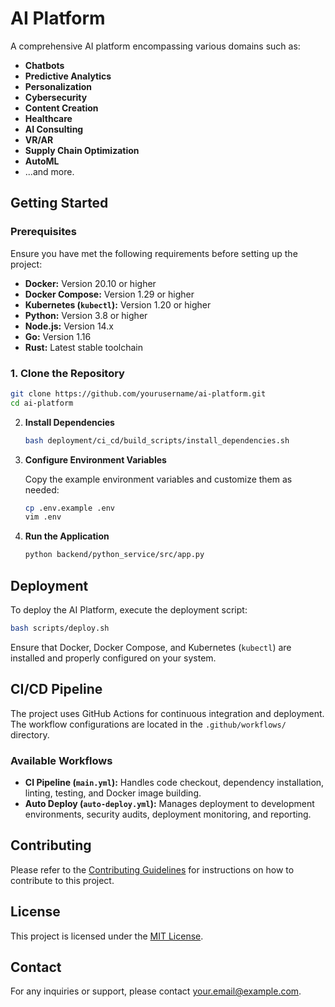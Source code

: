 # AI Platform

A comprehensive AI platform encompassing various domains such as:

- **Chatbots**
- **Predictive Analytics**
- **Personalization**
- **Cybersecurity**
- **Content Creation**
- **Healthcare**
- **AI Consulting**
- **VR/AR**
- **Supply Chain Optimization**
- **AutoML**
- ...and more.

## Getting Started

### Prerequisites

Ensure you have met the following requirements before setting up the project:

- **Docker:** Version 20.10 or higher
- **Docker Compose:** Version 1.29 or higher
- **Kubernetes (`kubectl`):** Version 1.20 or higher
- **Python:** Version 3.8 or higher
- **Node.js:** Version 14.x
- **Go:** Version 1.16
- **Rust:** Latest stable toolchain

### 1. **Clone the Repository**

   ```bash
   git clone https://github.com/yourusername/ai-platform.git
   cd ai-platform
   ```

2. **Install Dependencies**

   ```bash
   bash deployment/ci_cd/build_scripts/install_dependencies.sh
   ```

3. **Configure Environment Variables**

   Copy the example environment variables and customize them as needed:

   ```bash
   cp .env.example .env
   vim .env
   ```

4. **Run the Application**

   ```bash
   python backend/python_service/src/app.py
   ```

## Deployment

To deploy the AI Platform, execute the deployment script:

```bash
bash scripts/deploy.sh
```

Ensure that Docker, Docker Compose, and Kubernetes (`kubectl`) are installed and properly configured on your system.

## CI/CD Pipeline

The project uses GitHub Actions for continuous integration and deployment. The workflow configurations are located in the `.github/workflows/` directory.

### Available Workflows

- **CI Pipeline (`main.yml`):** Handles code checkout, dependency installation, linting, testing, and Docker image building.
- **Auto Deploy (`auto-deploy.yml`):** Manages deployment to development environments, security audits, deployment monitoring, and reporting.

## Contributing

Please refer to the [Contributing Guidelines](docs/contributing.md) for instructions on how to contribute to this project.

## License

This project is licensed under the [MIT License](LICENSE).

## Contact

For any inquiries or support, please contact [your.email@example.com](mailto:your.email@example.com).

